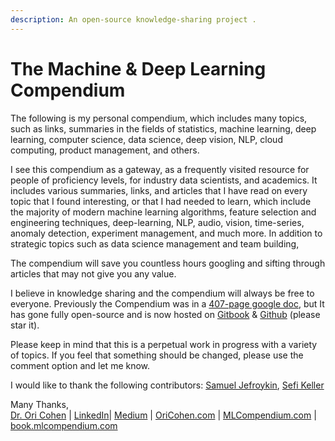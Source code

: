 ```yaml
---
description: An open-source knowledge-sharing project .
---
```


# The Machine & Deep Learning Compendium

The following is my personal compendium, which includes many topics, such as links, summaries in the fields of statistics, machine learning, deep learning, computer science, data science, deep vision, NLP, cloud computing, product management, and others.

I see this compendium as a gateway, as a frequently visited resource for people of proficiency levels, for industry data scientists, and academics. It includes various summaries, links, and articles that I have read on every topic that I found interesting, or that I had needed to learn, which include the majority of modern machine learning algorithms, feature selection and engineering techniques, deep-learning, NLP, audio, vision, time-series, anomaly detection, experiment management, and much more. In addition to strategic topics such as data science management and team building, 

The compendium will save you countless hours googling and sifting through articles that may not give you any value.

I believe in knowledge sharing and the compendium will always be free to everyone. Previously the Compendium was in a [407-page google doc](https://docs.google.com/document/d/1wvtcwc8LOb3PZI9huQOD7UjqUoY98N5r3aQsWKNAlzk/edit), but It has gone fully open-source and is now hosted on [Gitbook](https://book.mlcompendium.com) & [Github](https://github.com/orico/www.mlcompendium.com/tree/master) \(please star it\).

Please keep in mind that this is a perpetual work in progress with a variety of topics. If you feel that something should be changed, please use the comment option and let me know.

I would like to thank the following contributors: [Samuel Jefroykin](https://www.linkedin.com/in/samueljefroykin/), [Sefi Keller](https://www.linkedin.com/in/sefikeller/?originalSubdomain=il)

Many Thanks,  
[Dr. Ori Cohen](http://cohenori.medium.com/) \| [LinkedIn](https://www.linkedin.com/in/cohenori/)\| [Medium](https://medium.com/@cohenori) \| [OriCohen.com](https://www.oricohen.com/) \| [MLCompendium.com](http://www.mlcompendium.com/) \| [book.mlcompendium.com](https://book.mlcompendium.com)

